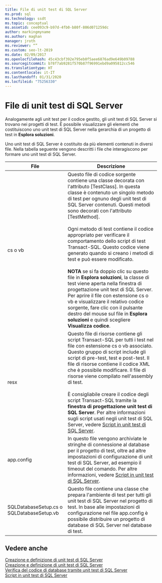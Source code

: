 ```yaml
---
title: File di unit test di SQL Server
ms.prod: sql
ms.technology: ssdt
ms.topic: conceptual
ms.assetid: cee093c9-b97d-4fb0-b80f-806d071259dc
author: markingmyname
ms.author: maghan
manager: jroth
ms.reviewer: “”
ms.custom: seo-lt-2019
ms.date: 02/09/2017
ms.openlocfilehash: 45c43cbf392e795eb0f5aee6876ad9e649b09788
ms.sourcegitcommit: b78f7ab9281f570b87f96991ebd9a095812cc546
ms.translationtype: HT
ms.contentlocale: it-IT
ms.lasthandoff: 01/31/2020
ms.locfileid: "75256330"
---
```

# <a name="sql-server-unit-test-files"></a>File di unit test di SQL Server

Analogamente agli unit test per il codice gestito, gli unit test di SQL Server si trovano nei progetti di test. È possibile visualizzare gli elementi che costituiscono uno unit test di SQL Server nella gerarchia di un progetto di test in **Esplora soluzioni**.  
  
Uno unit test di SQL Server è costituito da più elementi contenuti in diversi file. Nella tabella seguente vengono descritti i file che interagiscono per formare uno unit test di SQL Server.  
  
|**File**|**Descrizione**|  
|------------|-------------------|  
|cs o vb|Questo file di codice sorgente contiene una classe decorata con l'attributo [TestClass]. In questa classe è contenuto un singolo metodo di test per ognuno degli unit test di SQL Server contenuti. Questi metodi sono decorati con l'attributo [TestMethod].<br /><br />Ogni metodo di test contiene il codice appropriato per verificare il comportamento dello script di test Transact\-SQL. Questo codice viene generato quando si creano i metodi di test e può essere modificato.<br /><br />**NOTA** se si fa doppio clic su questo file in **Esplora soluzioni**, la classe di test viene aperta nella finestra di progettazione unit test di SQL Server. Per aprire il file con estensione cs o vb e visualizzare il relativo codice sorgente, fare clic con il pulsante destro del mouse sul file in **Esplora soluzioni** e quindi scegliere **Visualizza codice**.|  
|resx|Questo file di risorse contiene gli script Transact\-SQL per tutti i test nel file con estensione cs o vb associato. Questo gruppo di script include gli script di pre-test, test e post-test. Il file di risorse contiene il codice XML che è possibile modificare. Il file di risorse viene compilato nell'assembly di test.<br /><br />È consigliabile creare il codice degli script Transact\-SQL tramite la **finestra di progettazione unit test di SQL Server**. Per altre informazioni sugli script usati negli unit test di SQL Server, vedere [Script in unit test di SQL Server](../ssdt/scripts-in-sql-server-unit-tests.md).|  
|app.config|In questo file vengono archiviate le stringhe di connessione al database per il progetto di test, oltre ad altre impostazioni di configurazione di unit test di SQL Server, ad esempio il timeout del comando. Per altre informazioni, vedere [Script in unit test di SQL Server](../ssdt/scripts-in-sql-server-unit-tests.md).|  
|SQLDatabaseSetup.cs o SQLDatabaseSetup.vb|Questo file contiene una classe che prepara l'ambiente di test per tutti gli unit test di SQL Server nel progetto di test. In base alle impostazioni di configurazione nel file app.config è possibile distribuire un progetto di database di SQL Server nel database di test.|  
  
## <a name="see-also"></a>Vedere anche  
[Creazione e definizione di unit test di SQL Server](../ssdt/creating-and-defining-sql-server-unit-tests.md)  
[Creazione e definizione di unit test di SQL Server](../ssdt/creating-and-defining-sql-server-unit-tests.md)  
[Verifica del codice di database tramite unit test di SQL Server](../ssdt/verifying-database-code-by-using-sql-server-unit-tests.md)  
[Script in unit test di SQL Server](../ssdt/scripts-in-sql-server-unit-tests.md)  
  
